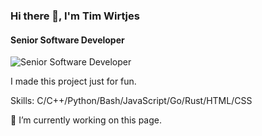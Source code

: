 ### Hi there 👋, I'm Tim Wirtjes
#### Senior Software Developer
![Senior Software Developer](https://arturssmirnovs.github.io/github-profile-readme-generator/images/banner.png)

I made this project just for fun.

Skills: C/C++/Python/Bash/JavaScript/Go/Rust/HTML/CSS

🔭 I’m currently working on this page.


